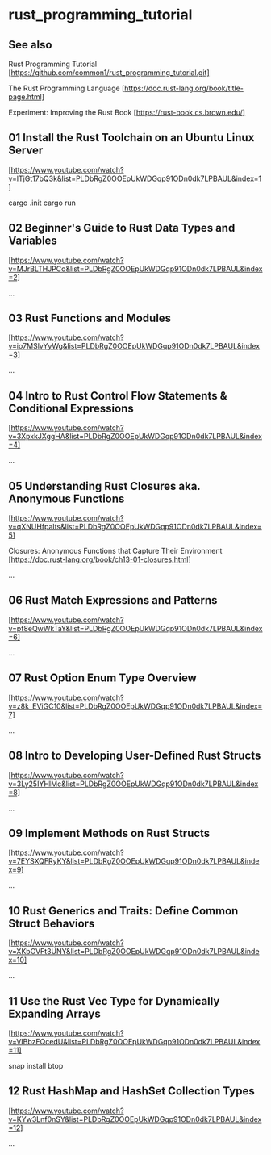 # rust_programming_tutorial

## See also

Rust Programming Tutorial<br>
[https://github.com/common1/rust_programming_tutorial.git]

The Rust Programming Language
[https://doc.rust-lang.org/book/title-page.html]

Experiment: Improving the Rust Book
[https://rust-book.cs.brown.edu/]

## 01 Install the Rust Toolchain on an Ubuntu Linux Server
[https://www.youtube.com/watch?v=lTjGt17bQ3k&list=PLDbRgZ0OOEpUkWDGqp91ODn0dk7LPBAUL&index=1]

cargo .init
cargo run

## 02 Beginner's Guide to Rust Data Types and Variables
[https://www.youtube.com/watch?v=MJrBLTHJPCo&list=PLDbRgZ0OOEpUkWDGqp91ODn0dk7LPBAUL&index=2]

...

## 03 Rust Functions and Modules
[https://www.youtube.com/watch?v=io7MSlvYyWg&list=PLDbRgZ0OOEpUkWDGqp91ODn0dk7LPBAUL&index=3]

...

## 04 Intro to Rust Control Flow Statements & Conditional Expressions
[https://www.youtube.com/watch?v=3XpxkJXggHA&list=PLDbRgZ0OOEpUkWDGqp91ODn0dk7LPBAUL&index=4]

...

## 05 Understanding Rust Closures aka. Anonymous Functions
[https://www.youtube.com/watch?v=qXNUHfpalts&list=PLDbRgZ0OOEpUkWDGqp91ODn0dk7LPBAUL&index=5]

Closures: Anonymous Functions that Capture Their Environment<br>
[https://doc.rust-lang.org/book/ch13-01-closures.html]

...

## 06 Rust Match Expressions and Patterns
[https://www.youtube.com/watch?v=pf8eQwWkTaY&list=PLDbRgZ0OOEpUkWDGqp91ODn0dk7LPBAUL&index=6]

...

## 07 Rust Option Enum Type Overview
[https://www.youtube.com/watch?v=z8k_EViGC10&list=PLDbRgZ0OOEpUkWDGqp91ODn0dk7LPBAUL&index=7]

...

## 08 Intro to Developing User-Defined Rust Structs
[https://www.youtube.com/watch?v=3Ly25IYHIMc&list=PLDbRgZ0OOEpUkWDGqp91ODn0dk7LPBAUL&index=8]

...

## 09 Implement Methods on Rust Structs
[https://www.youtube.com/watch?v=7EYSXQFRyKY&list=PLDbRgZ0OOEpUkWDGqp91ODn0dk7LPBAUL&index=9]

...

## 10 Rust Generics and Traits: Define Common Struct Behaviors
[https://www.youtube.com/watch?v=XKbOVFt3UNY&list=PLDbRgZ0OOEpUkWDGqp91ODn0dk7LPBAUL&index=10]

...

## 11 Use the Rust Vec Type for Dynamically Expanding Arrays
[https://www.youtube.com/watch?v=VIBbzFQcedU&list=PLDbRgZ0OOEpUkWDGqp91ODn0dk7LPBAUL&index=11]

snap install btop

## 12 Rust HashMap and HashSet Collection Types
[https://www.youtube.com/watch?v=KYw3Lnf0nSY&list=PLDbRgZ0OOEpUkWDGqp91ODn0dk7LPBAUL&index=12]

...

